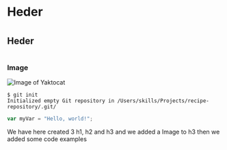 # Heder 
# <h2> Heder 
# <h3> Image
![Image of Yaktocat](https://octodex.github.com/images/yaktocat.png)

```
$ git init
Initialized empty Git repository in /Users/skills/Projects/recipe-repository/.git/
```

``` javascript
var myVar = "Hello, world!";
```

We have here created 3 h1, h2 and h3 and we added a Image to h3 then we added some code examples 
